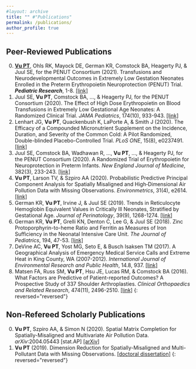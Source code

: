 ```yaml
---
#layout: archive
title: "" #"Publications"
permalink: /publications/
author_profile: true
---
```


Peer-Reviewed Publications 
------
0. <ins>**Vu PT**</ins>, Ohls RK, Mayock DE, German KR, Comstock BA, Heagerty PJ, & Juul SE, for the PENUT Consortium (2021). Transfusions and Neurodevelopmental Outcomes in Extremely Low Gestation Neonates Enrolled in the Preterm Erythropoietin Neuroprotection (PENUT) Trial. ***Pediatric Research***, 1-8. [\[link\]](https://pubmed.ncbi.nlm.nih.gov/33432157/)
0. Juul SE, **Vu PT**, Comstock BA, ..., & Heagerty PJ, for the PENUT Consortium (2020). The Effect of High Dose Erythropoietin on Blood Transfusions in Extremely Low Gestational Age Neonates: A Randomized Clinical Trial. *JAMA Pediatrics*, 174(10), 933-943. [\[link\]](https://pubmed.ncbi.nlm.nih.gov/32804205/)
0. Lenhart JG, **Vu PT**, Quackenbush K, LaPorte A, & Smith J (2020). The Efficacy of a Compounded Micronutrient Supplement on the Incidence, Duration, and Severity of the Common Cold: A Pilot Randomized, Double-blinded Placebo-Controlled Trial. *PLoS ONE*, 15(8), e0237491. [\[link\]](https://pubmed.ncbi.nlm.nih.gov/32841256/)
0. Juul SE, Comstock BA, Wadhawan R, ..., **Vu PT**, ..., & Heagerty PJ, for the PENUT Consortium (2020). A Randomized Trial of Erythropoietin for Neuroprotection in Preterm Infants. *New England Journal of Medicine*, 382(3), 233-243. [\[link\]](https://pubmed.ncbi.nlm.nih.gov/31940698/)
0. **Vu PT**, Larson TV, & Szpiro AA (2020). Probabilistic Predictive Principal Component Analysis for Spatially Misaligned and High‐Dimensional Air Pollution Data with Missing Observations. *Environmetrics*, 31(4), e2614. [\[link\]](https://pubmed.ncbi.nlm.nih.gov/32581624/)
0. German KR, **Vu PT**, Irvine J, & Juul SE (2019). Trends in Reticulocyte Hemoglobin Equivalent Values in Critically Ill Neonates, Stratified by Gestational Age. *Journal of Perinatology*, 39(9), 1268-1274. [\[link\]](https://pubmed.ncbi.nlm.nih.gov/31350450/)
0. German KR, **Vu PT**, Grelli KN, Denton C, Lee G, & Juul SE (2018). Zinc Protoporphyrin-to-heme Ratio and Ferritin as Measures of Iron Sufficiency in the Neonatal Intensive Care Unit. *The Journal of Pediatrics*, 194, 47-53. [\[link\]](https://pubmed.ncbi.nlm.nih.gov/29212619/)
0. DeVine AC, **Vu PT**, Yost MG, Seto E, & Busch Isaksen TM (2017). A Geographical Analysis of Emergency Medical Service Calls and Extreme Heat in King County, WA (2007-2012). *International Journal of Environmental Research and Public Health*, 14.8, 937. [\[link\]](https://pubmed.ncbi.nlm.nih.gov/28825639/)
0. Matsen FA, Russ SM, **Vu PT**, Hsu JE, Lucas RM, & Comstock BA (2016). What Factors are Predictive of Patient-reported Outcomes? A Prospective Study of 337 Shoulder Arthroplasties. *Clinical Orthopaedics and Related Research*, 474(11), 2496-2510. [\[link\]](https://pubmed.ncbi.nlm.nih.gov/27457623/)
{: reversed="reversed"}



Non-Refereed Scholarly Publications
------
0. **Vu PT**, Szpiro AA, & Simon N (2020). Spatial Matrix Completion for Spatially-Misaligned and Multivariate Air Pollution Data. *arXiv*:2004.05443 \[stat.AP\] [\[arXiv\]](https://arxiv.org/abs/2004.05443)
0. **Vu PT** (2019). Dimension Reduction for Spatially-Misaligned and Multi-Pollutant Data with Missing Observations. [\[doctoral dissertation\]](https://digital.lib.washington.edu/researchworks/handle/1773/45120)
{: reversed="reversed"}  
